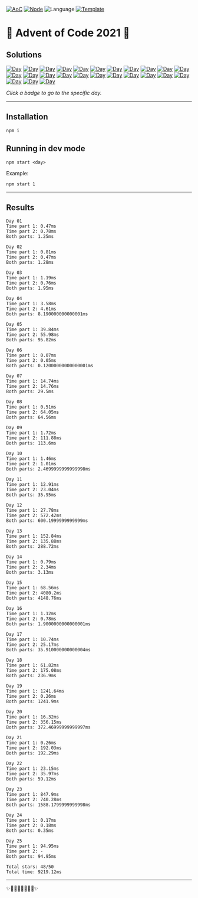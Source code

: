 <!-- Entries between SOLUTIONS and RESULTS tags are auto-generated -->

[![AoC](https://badgen.net/badge/AoC/2021/blue)](https://adventofcode.com/2021)
[![Node](https://badgen.net/badge/Node/v16.0.0+/blue)](https://nodejs.org/en/download/)
![Language](https://badgen.net/badge/Language/JavaScript/blue)
[![Template](https://badgen.net/badge/Template/aocrunner/blue)](https://github.com/caderek/aocrunner)

# 🎄 Advent of Code 2021 🎄

## Solutions

<!--SOLUTIONS-->

[![Day](https://badgen.net/badge/01/%E2%98%85%E2%98%85/green)](src/day01)
[![Day](https://badgen.net/badge/02/%E2%98%85%E2%98%85/green)](src/day02)
[![Day](https://badgen.net/badge/03/%E2%98%85%E2%98%85/green)](src/day03)
[![Day](https://badgen.net/badge/04/%E2%98%85%E2%98%85/green)](src/day04)
[![Day](https://badgen.net/badge/05/%E2%98%85%E2%98%85/green)](src/day05)
[![Day](https://badgen.net/badge/06/%E2%98%85%E2%98%85/green)](src/day06)
[![Day](https://badgen.net/badge/07/%E2%98%85%E2%98%85/green)](src/day07)
[![Day](https://badgen.net/badge/08/%E2%98%85%E2%98%85/green)](src/day08)
[![Day](https://badgen.net/badge/09/%E2%98%85%E2%98%85/green)](src/day09)
[![Day](https://badgen.net/badge/10/%E2%98%85%E2%98%85/green)](src/day10)
[![Day](https://badgen.net/badge/11/%E2%98%85%E2%98%85/green)](src/day11)
[![Day](https://badgen.net/badge/12/%E2%98%85%E2%98%85/green)](src/day12)
[![Day](https://badgen.net/badge/13/%E2%98%85%E2%98%85/green)](src/day13)
[![Day](https://badgen.net/badge/14/%E2%98%85%E2%98%85/green)](src/day14)
[![Day](https://badgen.net/badge/15/%E2%98%85%E2%98%85/green)](src/day15)
[![Day](https://badgen.net/badge/16/%E2%98%85%E2%98%85/green)](src/day16)
[![Day](https://badgen.net/badge/17/%E2%98%85%E2%98%85/green)](src/day17)
[![Day](https://badgen.net/badge/18/%E2%98%85%E2%98%85/green)](src/day18)
[![Day](https://badgen.net/badge/19/%E2%98%85%E2%98%85/green)](src/day19)
[![Day](https://badgen.net/badge/20/%E2%98%85%E2%98%85/green)](src/day20)
[![Day](https://badgen.net/badge/21/%E2%98%85%E2%98%85/green)](src/day21)
[![Day](https://badgen.net/badge/22/%E2%98%85%E2%98%85/green)](src/day22)
[![Day](https://badgen.net/badge/23/%E2%98%85%E2%98%85/green)](src/day23)
[![Day](https://badgen.net/badge/24/%E2%98%86%E2%98%86/green)](src/day24)
[![Day](https://badgen.net/badge/25/%E2%98%85%E2%98%85/green)](src/day25)

<!--/SOLUTIONS-->

_Click a badge to go to the specific day._

---

## Installation

```
npm i
```

## Running in dev mode

```
npm start <day>
```

Example:

```
npm start 1
```

---

## Results

<!--RESULTS-->

```
Day 01
Time part 1: 0.47ms
Time part 2: 0.78ms
Both parts: 1.25ms
```

```
Day 02
Time part 1: 0.81ms
Time part 2: 0.47ms
Both parts: 1.28ms
```

```
Day 03
Time part 1: 1.19ms
Time part 2: 0.76ms
Both parts: 1.95ms
```

```
Day 04
Time part 1: 3.58ms
Time part 2: 4.61ms
Both parts: 8.190000000000001ms
```

```
Day 05
Time part 1: 39.84ms
Time part 2: 55.98ms
Both parts: 95.82ms
```

```
Day 06
Time part 1: 0.07ms
Time part 2: 0.05ms
Both parts: 0.12000000000000001ms
```

```
Day 07
Time part 1: 14.74ms
Time part 2: 14.76ms
Both parts: 29.5ms
```

```
Day 08
Time part 1: 0.51ms
Time part 2: 64.05ms
Both parts: 64.56ms
```

```
Day 09
Time part 1: 1.72ms
Time part 2: 111.88ms
Both parts: 113.6ms
```

```
Day 10
Time part 1: 1.46ms
Time part 2: 1.01ms
Both parts: 2.4699999999999998ms
```

```
Day 11
Time part 1: 12.91ms
Time part 2: 23.04ms
Both parts: 35.95ms
```

```
Day 12
Time part 1: 27.78ms
Time part 2: 572.42ms
Both parts: 600.1999999999999ms
```

```
Day 13
Time part 1: 152.84ms
Time part 2: 135.88ms
Both parts: 288.72ms
```

```
Day 14
Time part 1: 0.79ms
Time part 2: 2.34ms
Both parts: 3.13ms
```

```
Day 15
Time part 1: 68.56ms
Time part 2: 4080.2ms
Both parts: 4148.76ms
```

```
Day 16
Time part 1: 1.12ms
Time part 2: 0.78ms
Both parts: 1.9000000000000001ms
```

```
Day 17
Time part 1: 10.74ms
Time part 2: 25.17ms
Both parts: 35.910000000000004ms
```

```
Day 18
Time part 1: 61.82ms
Time part 2: 175.08ms
Both parts: 236.9ms
```

```
Day 19
Time part 1: 1241.64ms
Time part 2: 0.26ms
Both parts: 1241.9ms
```

```
Day 20
Time part 1: 16.32ms
Time part 2: 356.15ms
Both parts: 372.46999999999997ms
```

```
Day 21
Time part 1: 0.26ms
Time part 2: 192.03ms
Both parts: 192.29ms
```

```
Day 22
Time part 1: 23.15ms
Time part 2: 35.97ms
Both parts: 59.12ms
```

```
Day 23
Time part 1: 847.9ms
Time part 2: 740.28ms
Both parts: 1588.1799999999998ms
```

```
Day 24
Time part 1: 0.17ms
Time part 2: 0.18ms
Both parts: 0.35ms
```

```
Day 25
Time part 1: 94.95ms
Time part 2: -
Both parts: 94.95ms
```

```
Total stars: 48/50
Total time: 9219.12ms
```

<!--/RESULTS-->

---

✨🎄🎁🎄🎅🎄🎁🎄✨
